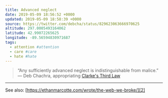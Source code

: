 ```yaml
---
title: Advanced neglect
date: 2019-05-09 18:56:52 +0000
updated: 2019-05-09 18:58:39 +0000
source: https://twitter.com/debcha/status/829623063666970625
altitude: 297.0005493164062
latitude: 42.99072265625
longitude: -89.56594830971687
tags:
  - attention #attention
  - care #care
  - hate #hate
---
```

> “Any sufficiently advanced neglect is indistinguishable from malice.”
> — Deb Chachra, appropriating [Clarke's Third Law][1]

* * *

See also: [https://ethanmarcotte.com/wrote/the-web-we-broke/][2]

[1]: https://en.wikipedia.org/wiki/Clarke%27s_three_laws
[2]: https://ethanmarcotte.com/wrote/the-web-we-broke/